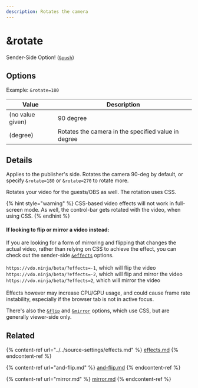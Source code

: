 ```yaml
---
description: Rotates the camera
---
```


# \&rotate

Sender-Side Option! ([`&push`](../../source-settings/push.md))

## Options

Example: `&rotate=180`

| Value            | Description                                         |
| ---------------- | --------------------------------------------------- |
| (no value given) | 90 degree                                           |
| (degree)         | Rotates the camera in the specified value in degree |

## Details

Applies to the publisher's side. Rotates the camera 90-deg by default, or specify `&rotate=180` or `&rotate=270` to rotate more.

Rotates your video for the guests/OBS as well. The rotation uses CSS.

{% hint style="warning" %}
CSS-based video effects will not work in full-screen mode. As well, the control-bar gets rotated with the video, when using CSS.&#x20;
{% endhint %}

#### If looking to flip or mirror a video instead:

If you are looking for a form of mirroring and flipping that changes the actual video, rather than relying on CSS to achieve the effect, you can check out the sender-side [`&effects`](../../source-settings/effects.md) options.\
\
`https://vdo.ninja/beta/?effects=-1`,  which will flip the video `https://vdo.ninja/beta/?effects=-2`,  which will flip and mirror the video\
`https://vdo.ninja/beta/?effects=2`,  which will mirror the video\
\
Effects however may increase CPU/GPU usage, and could cause frame rate instability, especially if the browser tab is not in active focus.

There's also the [`&flip`](and-flip.md) and [`&mirror`](mirror.md) options, which use CSS, but are generally viewer-side only.

## Related

{% content-ref url="../../source-settings/effects.md" %}
[effects.md](../../source-settings/effects.md)
{% endcontent-ref %}

{% content-ref url="and-flip.md" %}
[and-flip.md](and-flip.md)
{% endcontent-ref %}

{% content-ref url="mirror.md" %}
[mirror.md](mirror.md)
{% endcontent-ref %}

